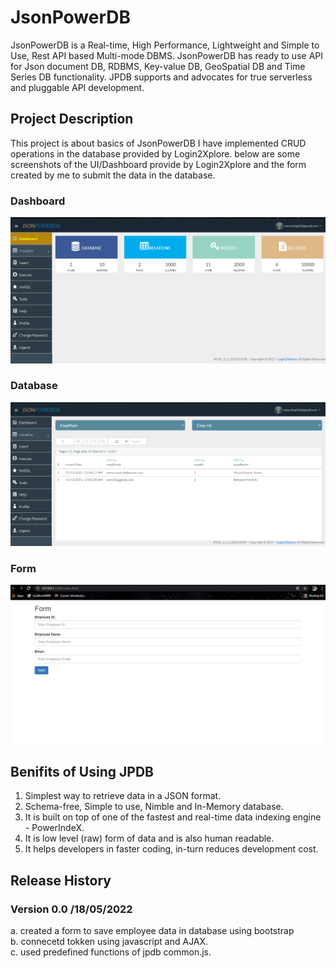 
# JsonPowerDB

JsonPowerDB is a Real-time, High Performance, Lightweight and Simple to Use, Rest API based Multi-mode DBMS. JsonPowerDB has ready to use API for Json document DB, RDBMS, Key-value DB, GeoSpatial DB and Time Series DB functionality. JPDB supports and advocates for true serverless and pluggable API development.
## Project Description 
This project is about basics of JsonPowerDB I have implemented 
CRUD operations in the database provided by Login2Xplore.
below are some screenshots of the UI/Dashboard provide by Login2Xplore
and the form created by me to submit the data in the database.

### Dashboard
![User Dashboard](Screenshots/Dashboard.PNG?text=User+Dashboard+Here)

### Database 
![Databse](Screenshots/Database.PNG?text=User+Dashboard+Here)

### Form 
![Form](Screenshots/Form.PNG?text=User+Dashboard+Here)

## Benifits of Using JPDB
 1. Simplest way to retrieve data in a JSON format.
 2. Schema-free, Simple to use, Nimble and In-Memory database.
 3. It is built on top of one of the fastest and real-time data indexing engine - PowerIndeX.
 4.  It is low level (raw) form of data and is also human readable.
 5.  It helps developers in faster coding, in-turn reduces development cost.
## Release History
### Version 0.0 /18/05/2022
a. created a form to save employee data in database using bootstrap  \
b. connecetd tokken using javascript and AJAX.\
c. used predefined functions of jpdb common.js.
